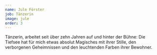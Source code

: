 ```yaml
---
name: Jule Förster
job: Tänzerin
image: jule
order: 3
---
```


Tänzerin, arbeitet seit über zehn Jahren auf und hinter der Bühne: Die Tiefsee hat für mich etwas absolut Magisches mit ihrer Stille, den verborgenen Geheimnissen und den leuchtenden Farben ihrer Bewohner. 